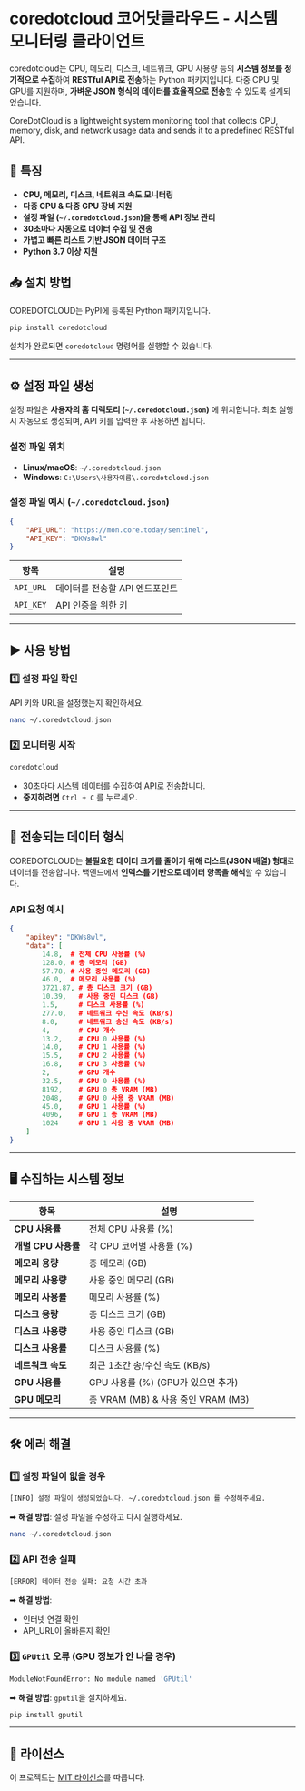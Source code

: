 # coredotcloud 코어닷클라우드 - 시스템 모니터링 클라이언트

coredotcloud는 CPU, 메모리, 디스크, 네트워크, GPU 사용량 등의 **시스템 정보를 정기적으로 수집**하여 **RESTful API로 전송**하는 Python 패키지입니다.
다중 CPU 및 GPU를 지원하며, **가벼운 JSON 형식의 데이터를 효율적으로 전송**할 수 있도록 설계되었습니다.

CoreDotCloud is a lightweight system monitoring tool that collects CPU, memory, disk, and network usage data and sends it to a predefined RESTful API.

## 🚀 **특징**

-   **CPU, 메모리, 디스크, 네트워크 속도 모니터링**
-   **다중 CPU & 다중 GPU 장비 지원**
-   **설정 파일 (`~/.coredotcloud.json`)을 통해 API 정보 관리**
-   **30초마다 자동으로 데이터 수집 및 전송**
-   **가볍고 빠른 리스트 기반 JSON 데이터 구조**
-   **Python 3.7 이상 지원**

## 📥 **설치 방법**

COREDOTCLOUD는 PyPI에 등록된 Python 패키지입니다.

```sh
pip install coredotcloud
```

설치가 완료되면 `coredotcloud` 명령어를 실행할 수 있습니다.

---

## ⚙️ **설정 파일 생성**

설정 파일은 **사용자의 홈 디렉토리 (`~/.coredotcloud.json`)** 에 위치합니다.
최초 실행 시 자동으로 생성되며, API 키를 입력한 후 사용하면 됩니다.

### **설정 파일 위치**

-   **Linux/macOS**: `~/.coredotcloud.json`
-   **Windows**: `C:\Users\사용자이름\.coredotcloud.json`

### **설정 파일 예시 (`~/.coredotcloud.json`)**

```json
{
    "API_URL": "https://mon.core.today/sentinel",
    "API_KEY": "DKWs8wl"
}
```

| 항목      | 설명                           |
| --------- | ------------------------------ |
| `API_URL` | 데이터를 전송할 API 엔드포인트 |
| `API_KEY` | API 인증을 위한 키             |

---

## ▶ **사용 방법**

### 1️⃣ **설정 파일 확인**

API 키와 URL을 설정했는지 확인하세요.

```sh
nano ~/.coredotcloud.json
```

### 2️⃣ **모니터링 시작**

```sh
coredotcloud
```

-   30초마다 시스템 데이터를 수집하여 API로 전송합니다.
-   **중지하려면** `Ctrl + C` 를 누르세요.

---

## 📡 **전송되는 데이터 형식**

COREDOTCLOUD는 **불필요한 데이터 크기를 줄이기 위해 리스트(JSON 배열) 형태**로 데이터를 전송합니다.
백엔드에서 **인덱스를 기반으로 데이터 항목을 해석**할 수 있습니다.

### **API 요청 예시**

```json
{
    "apikey": "DKWs8wl",
    "data": [
        14.8,  # 전체 CPU 사용률 (%)
        128.0, # 총 메모리 (GB)
        57.78, # 사용 중인 메모리 (GB)
        46.0,  # 메모리 사용률 (%)
        3721.87, # 총 디스크 크기 (GB)
        10.39,   # 사용 중인 디스크 (GB)
        1.5,     # 디스크 사용률 (%)
        277.0,   # 네트워크 수신 속도 (KB/s)
        8.0,     # 네트워크 송신 속도 (KB/s)
        4,       # CPU 개수
        13.2,    # CPU 0 사용률 (%)
        14.0,    # CPU 1 사용률 (%)
        15.5,    # CPU 2 사용률 (%)
        16.8,    # CPU 3 사용률 (%)
        2,       # GPU 개수
        32.5,    # GPU 0 사용률 (%)
        8192,    # GPU 0 총 VRAM (MB)
        2048,    # GPU 0 사용 중 VRAM (MB)
        45.0,    # GPU 1 사용률 (%)
        4096,    # GPU 1 총 VRAM (MB)
        1024     # GPU 1 사용 중 VRAM (MB)
    ]
}
```

---

## 🖥️ **수집하는 시스템 정보**

| 항목                | 설명                               |
| ------------------- | ---------------------------------- |
| **CPU 사용률**      | 전체 CPU 사용률 (%)                |
| **개별 CPU 사용률** | 각 CPU 코어별 사용률 (%)           |
| **메모리 용량**     | 총 메모리 (GB)                     |
| **메모리 사용량**   | 사용 중인 메모리 (GB)              |
| **메모리 사용률**   | 메모리 사용률 (%)                  |
| **디스크 용량**     | 총 디스크 크기 (GB)                |
| **디스크 사용량**   | 사용 중인 디스크 (GB)              |
| **디스크 사용률**   | 디스크 사용률 (%)                  |
| **네트워크 속도**   | 최근 1초간 송/수신 속도 (KB/s)     |
| **GPU 사용률**      | GPU 사용률 (%) (GPU가 있으면 추가) |
| **GPU 메모리**      | 총 VRAM (MB) & 사용 중인 VRAM (MB) |

---

## 🛠️ **에러 해결**

### **1️⃣ 설정 파일이 없을 경우**

```sh
[INFO] 설정 파일이 생성되었습니다. ~/.coredotcloud.json 를 수정해주세요.
```

➡ **해결 방법**: 설정 파일을 수정하고 다시 실행하세요.

```sh
nano ~/.coredotcloud.json
```

### **2️⃣ API 전송 실패**

```sh
[ERROR] 데이터 전송 실패: 요청 시간 초과
```

➡ **해결 방법**:

-   인터넷 연결 확인
-   API_URL이 올바른지 확인

### **3️⃣ `GPUtil` 오류 (GPU 정보가 안 나올 경우)**

```sh
ModuleNotFoundError: No module named 'GPUtil'
```

➡ **해결 방법**: `gputil`을 설치하세요.

```sh
pip install gputil
```

---

## 📜 **라이선스**

이 프로젝트는 [MIT 라이선스](LICENSE)를 따릅니다.
